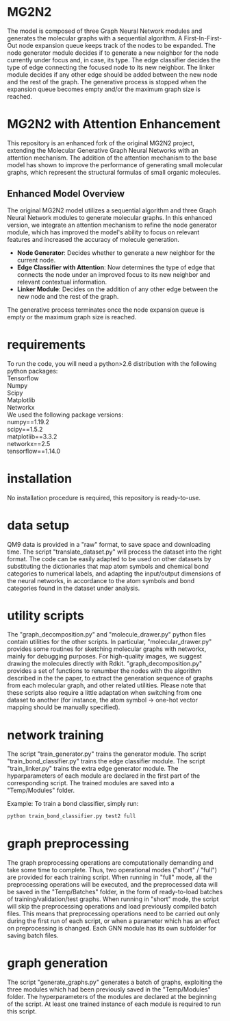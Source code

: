# MG2N2

The model is composed of three Graph Neural Network modules and generates the molecular graphs with a sequential algorithm.
A First-In-First-Out node expansion queue keeps track of the nodes to be expanded. 
The node generator module decides if to generate a new neighbor for the node currently under focus and, in case, its type.
The edge classifier decides the type of edge connecting the focused node to its new neighbor.
The linker module decides if any other edge should be added between the new node and the rest of the graph.
The generative process is stopped when the expansion queue becomes empty and/or the maximum graph size is reached. 

# MG2N2 with Attention Enhancement

This repository is an enhanced fork of the original MG2N2 project, extending the Molecular Generative Graph Neural Networks with an attention mechanism. The addition of the attention mechanism to the base model has shown to improve the performance of generating small molecular graphs, which represent the structural formulas of small organic molecules.

## Enhanced Model Overview

The original MG2N2 model utilizes a sequential algorithm and three Graph Neural Network modules to generate molecular graphs. In this enhanced version, we integrate an attention mechanism to refine the node generator module, which has improved the model's ability to focus on relevant features and increased the accuracy of molecule generation.

- **Node Generator**: Decides whether to generate a new neighbor for the current node.
- **Edge Classifier with Attention**: Now determines the type of edge that connects the node under an improved focus to its new neighbor and relevant contextual information.
- **Linker Module**: Decides on the addition of any other edge between the new node and the rest of the graph.

The generative process terminates once the node expansion queue is empty or the maximum graph size is reached.

# requirements
To run the code, you will need a python>2.6 distribution with the following python packages:  
Tensorflow  
Numpy  
Scipy  
Matplotlib  
Networkx  
We used the following package versions:  
numpy==1.19.2  
scipy==1.5.2  
matplotlib==3.3.2  
networkx==2.5  
tensorflow==1.14.0  

# installation
No installation procedure is required, this repository is ready-to-use.

# data setup
QM9 data is provided in a "raw" format, to save space and downloading time. The script "translate_dataset.py" will process the dataset into the right format. The code can be easily adapted to be used on other datasets by substituting the dictionaries that map atom symbols and chemical bond categories to numerical labels, and adapting the input/output dimensions of the neural networks, in accordance to the atom symbols and bond categories found in the dataset under analysis.

# utility scripts
The "graph_decomposition.py" and "molecule_drawer.py" python files contain utilities for the other scripts. In particular, "molecular_drawer.py" provides some routines for sketching molecular graphs with networkx, mainly for debugging purposes. For high-quality images, we suggest drawing the molecules directly with Rdkit. "graph_decomposition.py" provides a set of functions to renumber the nodes with the algorithm described in the the paper, to extract the generation sequence of graphs from each molecular graph, and other related utilities. Please note that these scripts also require a little adaptation when switching from one dataset to another (for instance, the atom symbol -> one-hot vector mapping should be manually specified).

# network training
The script "train_generator.py" trains the generator module.
The script "train_bond_classifier.py" trains the edge classifier module.
The script "train_linker.py" trains the extra edge generator module.
The hyparparameters of each module are declared in the first part of the corresponding script. The trained modules are saved into a "Temp/Modules" folder.

Example:
To train a bond classifier, simply run:
```cmd
python train_bond_classifier.py test2 full
```

# graph preprocessing
The graph preprocessing operations are computationally demanding and take some time to complete. Thus, two operational modes ("short" / "full") are provided for each training script. When running in "full" mode, all the preprocessing operations will be executed, and the preprocessed data will be saved in the "Temp/Batches" folder, in the form of ready-to-load batches of training/validation/test graphs. When running in "short" mode, the script will skip the preprocessing operations and load previously compiled batch files. This means that preprocessing operations need to be carried out only during the first run of each script, or when a parameter which has an effect on preprocessing is changed. Each GNN module has its own subfolder for saving batch files.

# graph generation
The script "generate_graphs.py" generates a batch of graphs, exploiting the three modules which had been previously saved in the "Temp/Modules" folder.
The hyperparameters of the modules are declared at the beginning of the script. At least one trained instance of each module is required to run this script.


